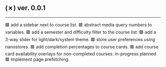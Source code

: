 ## (✗) ver. 0.0.1
-----------------
  🟩 add a sidebar next to course list.
  🟥 abstract media query numbers to variables.
  🟥 add a semester and difficulty filter to the course list.
  🟩 add a 3-way slider for light/dark/system theme.
  🟩 store user preferences using nanostores.
  🟥 add completion percentages to course cards.
  🟥 add course card availability overlays for non-completed courses.
     in-progress
     planned
  🟥 implement page prefetching.

